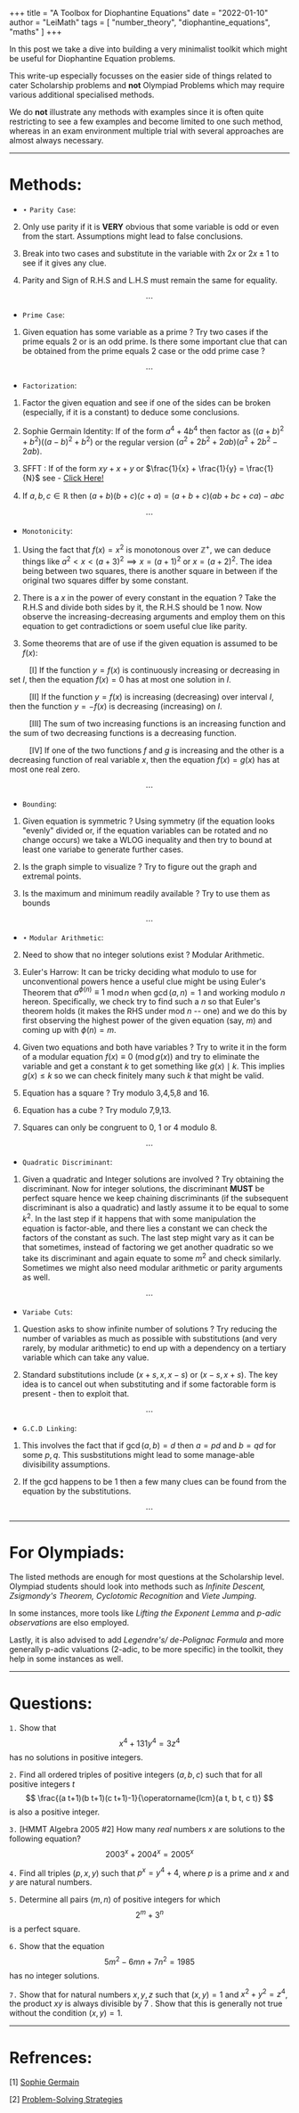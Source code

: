 +++
title = "A Toolbox for Diophantine Equations"
date = "2022-01-10"
author = "LeiMath"
tags = [
    "number_theory",
    "diophantine_equations",
    "maths"
]
+++


In this post we take a dive into building a very minimalist toolkit which might be useful for Diophantine Equation problems. 

This write-up especially focusses on the easier side of things related to cater Scholarship problems and **not** Olympiad Problems which may require various additional specialised methods.

We do **not** illustrate any methods with examples since it is often quite restricting to see a few examples and become limited to one such method, whereas in an exam environment multiple trial with several approaches are almost always necessary.

---

# Methods:

* $\star$ `Parity Case`:

2. Only use parity if it is **VERY** obvious that some variable is odd or even from the start. Assumptions might lead to false conclusions.

1. Break into two cases and substitute in the variable with $2x$ or $2x \pm 1$ to see if it gives any clue. 

3. Parity and Sign of R.H.S and L.H.S must remain the same for equality.

$$\dotsb$$

* `Prime Case`:

1. Given equation has some variable as a prime ? Try two cases if the prime equals $2$ or is an odd prime. Is there some important clue that can be obtained from the prime equals $2$ case or the odd prime case ?

$$\dotsb$$

* `Factorization`: 

1. Factor the given equation and see if one of the sides can be broken (especially, if it is a constant) to deduce some conclusions.

2. Sophie Germain Identity: If of the form $a^4 + 4b^4$ then factor as $((a+b)^2 + 
b^2)((a-b)^2+b^2)$ or the regular version $(a^2 + 2b^2 + 2ab)(a^2 + 2b^2-2ab).$

3. SFFT : If of the form $xy +x +y$ or $\frac{1}{x} + \frac{1}{y} = \frac{1}{N}$ see - [Click Here!](https://studymath.github.io/assets/docs/SFFT.pdf)

4. If $a,b,c \in \mathbb{R}$ then $(a+b)(b+c)(c+a)
=(a+b+c)(a b+b c+c a)-a b c$


$$\dotsb$$

* `Monotonicity`:

1. Using the fact that $f(x) = x^2$ is monotonous over $\mathbb{Z}^+$, we can deduce things like $a^2 < x  < (a+3)^2 \implies x = (a+1)^2$ or $x = (a+2)^2.$ The idea being between two squares, there is another square in between if the original two squares differ by some constant.

2. There is a $x$ in the power of every constant in the equation ? Take the R.H.S and divide both sides by it, the R.H.S should be $1$ now. Now observe the increasing-decreasing arguments and employ them on this equation to get contradictions or soem useful clue like parity.

3. Some theorems that are of use if the given equation is assumed to be $f(x)$:

$\qquad$ [I] If the function $y = f(x)$ is continuously increasing or decreasing
in set $I$, then the equation $f(x)= 0$ has at most one solution in $I.$

$\qquad$ [II] If the function $y=f(x)$ is increasing (decreasing) over interval $I$, then the function $y=-f(x)$ is decreasing (increasing) on $I$.

$\qquad$ [III] The sum of two increasing functions is an increasing function and the sum of two decreasing functions is a decreasing function.

$\qquad$ [IV] If one of the two functions $f$ and $g$ is increasing and the other is a decreasing function of real variable $x$, then the equation $f(x)=g(x)$ has at most one real zero.

$$\dotsb$$

* `Bounding`:

1. Given equation is symmetric ? Using symmetry (if the equation looks "evenly" divided or, if the equation variables can be rotated and no change occurs) we take a WLOG inequality and then try to bound at least one variabe to generate further cases. 

3. Is the graph simple to visualize ? Try to figure out the graph and extremal points.

4. Is the maximum and minimum readily available ? Try to use them as bounds

$$\dotsb$$

* $\star$ `Modular Arithmetic`:

2. Need to show that no integer solutions exist ? Modular Arithmetic.

5. Euler's Harrow: It can be tricky deciding what modulo to use for unconventional powers hence a useful clue might be using Euler's Theorem that $a^{\phi(n)} \equiv 1$ $\operatorname{mod} n$ when $\operatorname{gcd}(a,n) = 1$ and working modulo $n$ hereon. Specifically, we check try to find such a $n$ so that Euler's theorem holds (it makes the RHS under mod $n$ -- one) and we do this by first observing the highest power of the given equation (say, $m$) and coming up with $\phi(n) = m.$

1. Given two equations and both have variables ? Try to write it in the form of a modular equation $f(x) \equiv 0$ $(\operatorname{mod} g(x))$ and try to eliminate the variable and get a constant $k$ to get something like $g(x) \mid k$. This implies $g(x) \leq k$ so we can check finitely many such $k$ that might be valid.


3. Equation has a square ? Try modulo 3,4,5,8 and 16.

4. Equation has a cube ? Try modulo 7,9,13.

6. Squares can only be congruent to 0, 1 or 4 modulo 8.

$$\dotsb$$

* `Quadratic Discriminant`:

1. Given a quadratic and Integer solutions are involved ? Try obtaining the discriminant. Now for integer solutions, the discriminant **MUST** be perfect square hence we keep chaining discriminants (if the subsequent discriminant is also a quadratic) and lastly assume it to be equal to some $k^2$. In the last step if it happens that with some manipulation the equation is factor-able, and there lies a constant we can check the factors of the constant as such. The last step might vary as it can be that sometimes, instead of factoring we get another quadratic so we take its discriminant and again equate to some $m^2$ and check similarly. Sometimes we might also need modular arithmetic or parity arguments as well.

$$\dotsb$$

* `Variabe Cuts`:

1. Question asks to show infinite number of solutions ? Try reducing the number of variables as much as possible with substitutions (and very rarely, by modular arithmetic) to end up with a dependency on a tertiary variable which can take any value.

2. Standard substitutions include ($x+s, x, x-s$) or ($x-s,x+s$). The key idea is to cancel out when substituting and if some factorable form is present - then to exploit that.

$$\dotsb$$

* `G.C.D Linking`:

1. This involves the fact that if $\operatorname{gcd}(a,b) = d$ then $a = pd$ and $b = qd$ for some $p,q.$ This susbstitutions might lead to some manage-able divisibility assumptions.

2. If the gcd happens to be $1$ then a few many clues can be found from the equation by the substitutions.

$$\dotsb$$

---

# For Olympiads:

The listed methods are enough for most questions at the Scholarship level. Olympiad students should look into methods such as _Infinite Descent, Zsigmondy's Theorem, Cyclotomic Recognition_ and _Viete Jumping_.

In some instances, more tools like _Lifting the Exponent Lemma_ and _p-adic observations_ are elso employed. 

Lastly, it is also advised to add _Legendre's/ de-Polignac Formula_ and more generally p-adic valuations (2-adic, to be more specific) in the toolkit, they help in some instances as well.

---

# Questions:


`1.` Show that
$$
x^{4}+131 y^{4}=3 z^{4}
$$
has no solutions in positive integers.

`2.` Find all ordered triples of positive integers $(a, b, c)$ such that for all positive integers $t$
$$
\frac{(a t+1)(b t+1)(c t+1)-1}{\operatorname{lcm}(a t, b t, c t)}
$$
is also a positive integer.

`3.` [HMMT Algebra 2005 #2] How many *real* numbers $x$ are solutions to the following equation?
$$
2003^{x}+2004^{x}=2005^{x}
$$

`4.` Find all triples ($p,x,y$) such that $p^x=y^4+4$, where $p$ is a prime and $x$ and $y$ are natural numbers.

`5.` Determine all pairs $(m, n)$ of positive integers for which
$$
2^{m}+3^{n}
$$
is a perfect square.

`6.` Show that the equation
$$
5 m^{2}-6 m n+7 n^{2}=1985
$$
has no integer solutions.

`7.` Show that for natural numbers $x, y, z$ such that $(x, y)=1$ and $x^{2}+y^{2}=z^{4}$, the product $x y$ is always divisible by 7 . Show that this is generally not true without the condition $(x, y)=1$.

---

# Refrences:

[1] [Sophie Germain](https://brilliant.org/wiki/sophie-germain-identity/)

[2] [Problem-Solving Strategies](https://www.amazon.com/Problem-Solving-Strategies-Problem-Books-Mathematics/dp/0387982191)